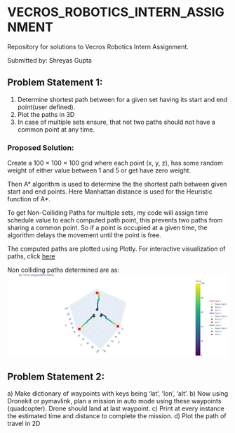 # VECROS_ROBOTICS_INTERN_ASSIGNMENT
Repository for solutions to Vecros Robotics Intern Assignment.

Submitted by: Shreyas Gupta

## Problem Statement 1: 
1. Determine shortest path between for a given set having its start and end point(user defined).
2. Plot the paths in 3D
3. In case of multiple sets ensure, that not two paths should not have a common point at any time.

### Proposed Solution:
Create a 100 × 100 × 100 grid where each point (x, y, z), has some random weight of either value between 1 and 5 or get have zero weight.

Then A* algorithm is used to determine the the shortest path between given start and end points. Here Manhattan distance is used for the Heuristic function of A*.

To get Non-Colliding Paths for multiple sets, my code will assign time schedule value to each computed path point, this prevents two paths from sharing a common point. So if a point is occupied at a given time, the algorithm delays the movement until the point is free.

The computed paths are plotted using Plotly. 
For interactive visualization of paths, click [here](https://colab.research.google.com/drive/1d8IjQ2XVGszMevvb8gQCAznoyra2ww3Y?usp=sharing)


Non colliding paths determined are as:
![Agent Playing](Q1/newplot.png)



## Problem Statement 2:
a) Make dictionary of waypoints with keys being ‘latʼ, ʼlonʼ, ‘altʼ.
b) Now using Dronekit or pymavlink, plan a mission in auto mode using these waypoints (quadcopter). Drone should land at last waypoint.
c) Print at every instance the estimated time and distance to complete the mission.
d) Plot the path of travel in 2D
